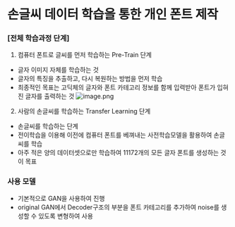 # 손글씨 데이터 학습을 통한 개인 폰트 제작


### [전체 학습과정 단계]
1) 컴퓨터 폰트로 글씨를 먼저 학습하는 Pre-Train 단계
- 글자 이미지 자체를 학습하는 것
- 글자의 특징을 추출하고, 다시 복원하는 방법을 먼저 학습
- 최종적인 목표는 고딕체의 글자와 폰트 카테고리 정보를 함께 입력받아 폰트가 입혀진 글자를 출력하는 것
![image.png](attachment:image.png)

2) 사람의 손글씨를 학습하는 Transfer Learning 단계
- 손글씨를 학습하는 단계
- 전이학습을 이용해 이전에 컴퓨터 폰트를 베껴내는 사전학습모델을 활용하여 손글씨를 학습
 - 아주 적은 양의 데이터셋으로만 학습하여 11172개의 모든 글자 폰트를 생성하는 것이 목표


### 사용 모델
- 기본적으로 GAN을 사용하여 진행
- original GAN에서 Decoder구조의 부분을 폰트 카테고리를 추가하여 noise를 생성할 수 있도록 변형하여 사용